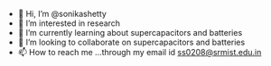 - 👋 Hi, I’m @sonikashetty
- 👀 I’m interested in research
- 🌱 I’m currently learning about supercapacitors and batteries
- 💞️ I’m looking to collaborate on supercapacitors and batteries
- 📫 How to reach me ...through my email id ss0208@srmist.edu.in

<!---
sonikashetty/sonikashetty is a ✨ special ✨ repository because its `README.md` (this file) appears on your GitHub profile.
You can click the Preview link to take a look at your changes.
--->
